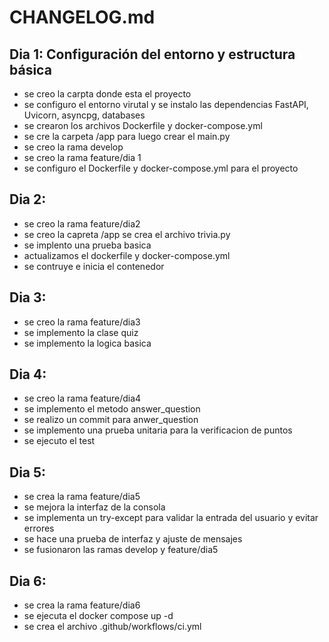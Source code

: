 # CHANGELOG.md

## Dia 1:  Configuración del entorno y estructura básica

- se creo la carpta donde esta el proyecto </trivia-game-python>
- se configuro el entorno virutal y se instalo las dependencias FastAPI, Uvicorn, asyncpg, databases
- se crearon los archivos Dockerfile y docker-compose.yml
- se cre la carpeta /app para luego crear el main.py
- se creo la rama develop
- se creo la rama feature/dia 1
- se configuro el Dockerfile y docker-compose.yml para el proyecto

## Dia 2: 
- se creo la rama feature/dia2
- se creo la capreta /app se crea el archivo trivia.py
- se implento una prueba basica
-  actualizamos el dockerfile y docker-compose.yml
- se contruye e inicia el contenedor

## Dia 3: 
- se creo la rama feature/dia3
- se implemento la clase quiz
- se implemento la logica basica 

## Dia 4:
- se creo la rama feature/dia4
- se implemento el metodo answer_question
- se realizo un commit para anwer_question
- se implemento una prueba unitaria para la verificacion de puntos
- se ejecuto el test

## Dia 5:
- se crea la rama feature/dia5
- se mejora la interfaz de la consola 
- se implementa un try-except para validar la entrada del usuario y evitar errores
- se hace una prueba de interfaz y ajuste de mensajes 
- se fusionaron las ramas develop y feature/dia5

## Dia 6:
- se crea la rama feature/dia6
- se ejecuta el docker compose up -d
- se crea el archivo .github/workflows/ci.yml